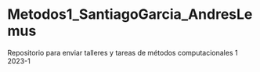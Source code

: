# Metodos1_SantiagoGarcia_AndresLemus
Repositorio para enviar talleres y tareas de métodos computacionales 1 2023-1
